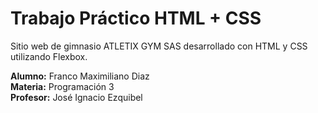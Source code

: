 # Trabajo Práctico HTML + CSS

Sitio web de gimnasio ATLETIX GYM SAS desarrollado con HTML y CSS utilizando Flexbox.

**Alumno:** Franco Maximiliano Diaz  
**Materia:** Programación 3  
**Profesor:** José Ignacio Ezquibel
